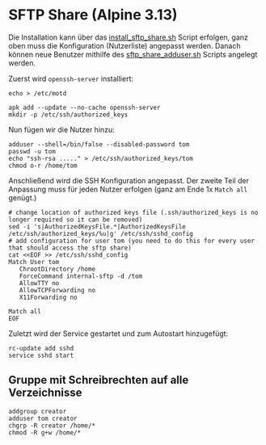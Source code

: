 # SFTP Share (Alpine 3.13)
Die Installation kann über das [install_sftp_share.sh](./sftp_share.sh) Script erfolgen, ganz oben muss die Konfiguration (Nutzerliste) angepasst werden. Danach können neue Benutzer mithilfe des [sftp_share_adduser.sh](./sftp_share_adduser.sh) Scripts angelegt werden.

Zuerst wird `openssh-server` installiert:
```shell
echo > /etc/motd

apk add --update --no-cache openssh-server
mkdir -p /etc/ssh/authorized_keys
```

Nun fügen wir die Nutzer hinzu:
```shell
adduser --shell=/bin/false --disabled-password tom
passwd -u tom
echo "ssh-rsa ....." > /etc/ssh/authorized_keys/tom
chmod o-r /home/tom
```

Anschließend wird die SSH Konfiguration angepasst. Der zweite Teil der Anpassung muss für jeden Nutzer erfolgen (ganz am Ende 1x `Match all` genügt.)
```shell
# change location of authorized keys file (.ssh/authorized_keys is no longer required so it can be removed)
sed -i 's|AuthorizedKeysFile.*|AuthorizedKeysFile /etc/ssh/authorized_keys/%u|g' /etc/ssh/sshd_config
# add configuration for user tom (you need to do this for every user that should access the sftp share)
cat <<EOF >> /etc/ssh/sshd_config
Match User tom
   ChrootDirectory /home
   ForceCommand internal-sftp -d /tom
   AllowTTY no
   AllowTCPForwarding no
   X11Forwarding no

Match all
EOF
```

Zuletzt wird der Service gestartet und zum Autostart hinzugefügt:
```shell
rc-update add sshd
service sshd start
```

## Gruppe mit Schreibrechten auf alle Verzeichnisse
```shell
addgroup creator
adduser tom creator
chgrp -R creator /home/*
chmod -R g+w /home/*
```
